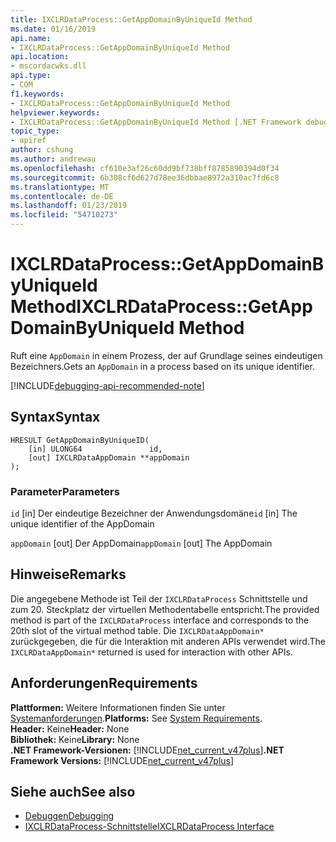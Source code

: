 ```yaml
---
title: IXCLRDataProcess::GetAppDomainByUniqueId Method
ms.date: 01/16/2019
api.name:
- IXCLRDataProcess::GetAppDomainByUniqueId Method
api.location:
- mscordacwks.dll
api.type:
- COM
f1.keywords:
- IXCLRDataProcess::GetAppDomainByUniqueId Method
helpviewer.keywords:
- IXCLRDataProcess::GetAppDomainByUniqueId Method [.NET Framework debugging]
topic_type:
- apiref
author: cshung
ms.author: andrewau
ms.openlocfilehash: cf610e3af26c60dd9bf738bff8785890394d0f34
ms.sourcegitcommit: 6b308cf6d627d78ee36dbbae8972a310ac7fd6c8
ms.translationtype: MT
ms.contentlocale: de-DE
ms.lasthandoff: 01/23/2019
ms.locfileid: "54710273"
---
```

# <a name="ixclrdataprocessgetappdomainbyuniqueid-method"></a><span data-ttu-id="1af84-102">IXCLRDataProcess::GetAppDomainByUniqueId Method</span><span class="sxs-lookup"><span data-stu-id="1af84-102">IXCLRDataProcess::GetAppDomainByUniqueId Method</span></span>

<span data-ttu-id="1af84-103">Ruft eine `AppDomain` in einem Prozess, der auf Grundlage seines eindeutigen Bezeichners.</span><span class="sxs-lookup"><span data-stu-id="1af84-103">Gets an `AppDomain` in a process based on its unique identifier.</span></span>

[!INCLUDE[debugging-api-recommended-note](../../../../includes/debugging-api-recommended-note.md)]

## <a name="syntax"></a><span data-ttu-id="1af84-104">Syntax</span><span class="sxs-lookup"><span data-stu-id="1af84-104">Syntax</span></span>
```
HRESULT GetAppDomainByUniqueID(
    [in] ULONG64               id,
    [out] IXCLRDataAppDomain **appDomain
);
```

### <a name="parameters"></a><span data-ttu-id="1af84-105">Parameter</span><span class="sxs-lookup"><span data-stu-id="1af84-105">Parameters</span></span>
<span data-ttu-id="1af84-106">`id` [in] Der eindeutige Bezeichner der Anwendungsdomäne</span><span class="sxs-lookup"><span data-stu-id="1af84-106">`id` [in] The unique identifier of the AppDomain</span></span>

<span data-ttu-id="1af84-107">`appDomain` [out] Der AppDomain</span><span class="sxs-lookup"><span data-stu-id="1af84-107">`appDomain` [out] The AppDomain</span></span>

## <a name="remarks"></a><span data-ttu-id="1af84-108">Hinweise</span><span class="sxs-lookup"><span data-stu-id="1af84-108">Remarks</span></span>

<span data-ttu-id="1af84-109">Die angegebene Methode ist Teil der `IXCLRDataProcess` Schnittstelle und zum 20. Steckplatz der virtuellen Methodentabelle entspricht.</span><span class="sxs-lookup"><span data-stu-id="1af84-109">The provided method is part of the `IXCLRDataProcess` interface and corresponds to the 20th slot of the virtual method table.</span></span> <span data-ttu-id="1af84-110">Die `IXCLRDataAppDomain*` zurückgegeben, die für die Interaktion mit anderen APIs verwendet wird.</span><span class="sxs-lookup"><span data-stu-id="1af84-110">The `IXCLRDataAppDomain*` returned is used for interaction with other APIs.</span></span>

## <a name="requirements"></a><span data-ttu-id="1af84-111">Anforderungen</span><span class="sxs-lookup"><span data-stu-id="1af84-111">Requirements</span></span>
<span data-ttu-id="1af84-112">**Plattformen:** Weitere Informationen finden Sie unter [Systemanforderungen](../../../../docs/framework/get-started/system-requirements.md).</span><span class="sxs-lookup"><span data-stu-id="1af84-112">**Platforms:** See [System Requirements](../../../../docs/framework/get-started/system-requirements.md).</span></span>  
<span data-ttu-id="1af84-113">**Header:** Keine</span><span class="sxs-lookup"><span data-stu-id="1af84-113">**Header:** None</span></span>  
<span data-ttu-id="1af84-114">**Bibliothek:** Keine</span><span class="sxs-lookup"><span data-stu-id="1af84-114">**Library:** None</span></span>  
<span data-ttu-id="1af84-115">**.NET Framework-Versionen:** [!INCLUDE[net_current_v47plus](../../../../includes/net-current-v47plus.md)]</span><span class="sxs-lookup"><span data-stu-id="1af84-115">**.NET Framework Versions:** [!INCLUDE[net_current_v47plus](../../../../includes/net-current-v47plus.md)]</span></span>  

## <a name="see-also"></a><span data-ttu-id="1af84-116">Siehe auch</span><span class="sxs-lookup"><span data-stu-id="1af84-116">See also</span></span>
- [<span data-ttu-id="1af84-117">Debuggen</span><span class="sxs-lookup"><span data-stu-id="1af84-117">Debugging</span></span>](../../../../docs/framework/unmanaged-api/debugging/index.md)
- [<span data-ttu-id="1af84-118">IXCLRDataProcess-Schnittstelle</span><span class="sxs-lookup"><span data-stu-id="1af84-118">IXCLRDataProcess Interface</span></span>](../../../../docs/framework/unmanaged-api/debugging/ixclrdataprocess-interface.md)

